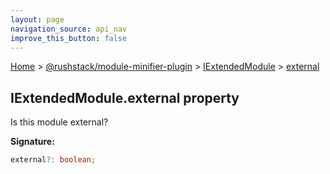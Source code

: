 ```yaml
---
layout: page
navigation_source: api_nav
improve_this_button: false
---
```



[Home](./index.md) &gt; [@rushstack/module-minifier-plugin](./module-minifier-plugin.md) &gt; [IExtendedModule](./module-minifier-plugin.iextendedmodule.md) &gt; [external](./module-minifier-plugin.iextendedmodule.external.md)

## IExtendedModule.external property

Is this module external?

<b>Signature:</b>

```typescript
external?: boolean;
```
